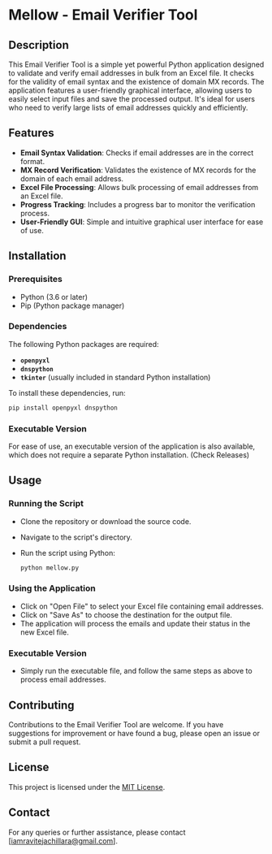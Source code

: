 # **Mellow - Email Verifier Tool**

## **Description**

This Email Verifier Tool is a simple yet powerful Python application designed to validate and verify email addresses in bulk from an Excel file. It checks for the validity of email syntax and the existence of domain MX records. The application features a user-friendly graphical interface, allowing users to easily select input files and save the processed output. It's ideal for users who need to verify large lists of email addresses quickly and efficiently.

## **Features**

- **Email Syntax Validation**: Checks if email addresses are in the correct format.
- **MX Record Verification**: Validates the existence of MX records for the domain of each email address.
- **Excel File Processing**: Allows bulk processing of email addresses from an Excel file.
- **Progress Tracking**: Includes a progress bar to monitor the verification process.
- **User-Friendly GUI**: Simple and intuitive graphical user interface for ease of use.

## **Installation**

### **Prerequisites**

- Python (3.6 or later)
- Pip (Python package manager)

### **Dependencies**

The following Python packages are required:

- **`openpyxl`**
- **`dnspython`**
- **`tkinter`** (usually included in standard Python installation)

To install these dependencies, run:

```bash
pip install openpyxl dnspython

```

### **Executable Version**

For ease of use, an executable version of the application is also available, which does not require a separate Python installation. (Check Releases)

## **Usage**

### **Running the Script**

- Clone the repository or download the source code.
- Navigate to the script's directory.
- Run the script using Python:
    
    ```bash
    python mellow.py
    
    ```
    

### **Using the Application**

- Click on "Open File" to select your Excel file containing email addresses.
- Click on "Save As" to choose the destination for the output file.
- The application will process the emails and update their status in the new Excel file.

### **Executable Version**

- Simply run the executable file, and follow the same steps as above to process email addresses.

## **Contributing**

Contributions to the Email Verifier Tool are welcome. If you have suggestions for improvement or have found a bug, please open an issue or submit a pull request.

## **License**

This project is licensed under the [MIT License](https://github.com/ravitejachillara/mellow/blob/main/GPL-MIT-License.txt).

## **Contact**

For any queries or further assistance, please contact [iamravitejachillara@gmail.com].
